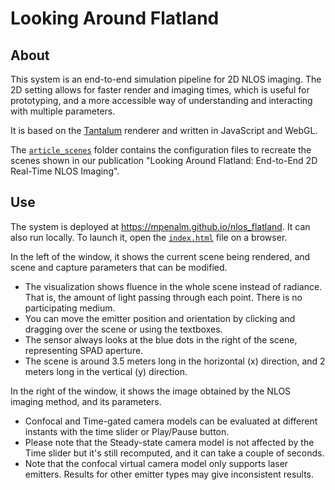 # Looking Around Flatland #

## About ##

This system is an end-to-end simulation pipeline for 2D NLOS imaging.
The 2D setting allows for faster render and imaging times, which is useful for prototyping, and a more accessible way of understanding and interacting with multiple parameters.

It is based on the [Tantalum](https://github.com/tunabrain/tantalum) renderer and written in JavaScript and WebGL.

The [`article_scenes`](article_scenes) folder contains the configuration files to recreate the scenes shown in our publication "Looking Around Flatland: End-to-End 2D Real-Time NLOS Imaging".

## Use ##

The system is deployed at <https://mpenalm.github.io/nlos_flatland>.
It can also run locally. To launch it, open the [`index.html`](index.html) file on a browser.

In the left of the window, it shows the current scene being rendered, and scene and capture parameters that can be modified.
- The visualization shows fluence in the whole scene instead of radiance. That is, the amount of light passing through each point. There is no participating medium.
- You can move the emitter position and orientation by clicking and dragging over the scene or using the textboxes.
- The sensor always looks at the blue dots in the right of the scene, representing SPAD aperture.
- The scene is around 3.5 meters long in the horizontal (x) direction, and 2 meters long in the vertical (y) direction.

In the right of the window, it shows the image obtained by the NLOS imaging method, and its parameters.
- Confocal and Time-gated camera models can be evaluated at different instants with the time slider or Play/Pause button. 
- Please note that the Steady-state camera model is not affected by the Time slider but it's still recomputed, and it can take a couple of seconds.
- Note that the confocal virtual camera model only supports laser emitters. Results for other emitter types may give inconsistent results.